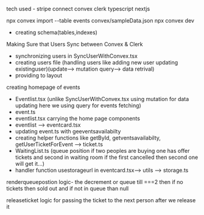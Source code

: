 tech used - 
stripe connect 
convex 
clerk 
typescript 
nextjs



npx convex import --table events convex/sampleData.json
npx convex dev

- creating schema(tables,indexes)

Making Sure that Users Sync between Convex & Clerk
- synchronizing users in SyncUserWithConvex.tsx
- creating users file (handling users like adding new user updating existinguser)(update--> mutation
query--> data retrival)
- providing to layout

creating homepage of events
- Eventlist.tsx (unlike SyncUserWithConvex.tsx using mutation for data updating here we using query for events fetching)
- event.ts
- eventlist.tsx carrying the home page components
- eventlist --> eventcard.tsx
- updating event.ts with geeventsavailabilty 
- creating helper functions like 
getById, 
getventsavailabilty, 
getUserTicketForEvent --> ticket.ts
- WaitingList.ts (queue position if two peoples are buying one has offer tickets and second in waiting room if the first cancelled then second one will get it...)
- handler function usestorageurl in eventcard.tsx--> utils --> storage.ts

renderqueuepostion logic- the decrement or queue till ===2 then if no tickets then sold out and if not in queue than null


releaseticket logic for passing the ticket to the next person after we release it 


